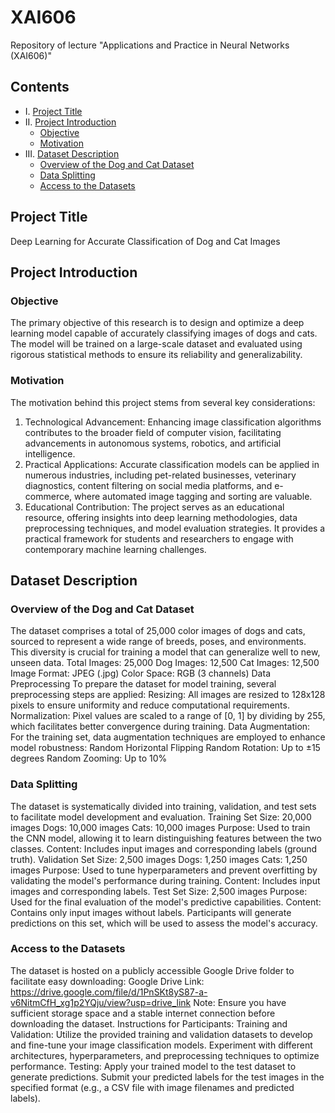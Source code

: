 # XAI606
Repository of lecture "Applications and Practice in Neural Networks (XAI606)"

## Contents

<!-- toc -->

- I. [Project Title](#project-title)</br>
- II. [Project Introduction](#project-introduction)
  - [Objective](#objective)
  - [Motivation](#motivation)</br>
- III. [Dataset Description](#dataset-description)
  - [Overview of the Dog and Cat Dataset](#overview-of-the-dog-and-cat-dataset)
  - [Data Splitting](#data-splitting)
  - [Access to the Datasets](#access-to-the-datasets)

<!-- tocstop -->

## Project Title

Deep Learning for Accurate Classification of Dog and Cat Images

## Project Introduction

### Objective

The primary objective of this research is to design and optimize a deep learning model capable of accurately classifying images of dogs and cats. The model will be trained on a large-scale dataset and evaluated using rigorous statistical methods to ensure its reliability and generalizability.

### Motivation

The motivation behind this project stems from several key considerations:
1. Technological Advancement: Enhancing image classification algorithms contributes to the broader field of computer vision, facilitating advancements in autonomous systems, robotics, and artificial intelligence.
2. Practical Applications: Accurate classification models can be applied in numerous industries, including pet-related businesses, veterinary diagnostics, content filtering on social media platforms, and e-commerce, where automated image tagging and sorting are valuable.
3. Educational Contribution: The project serves as an educational resource, offering insights into deep learning methodologies, data preprocessing techniques, and model evaluation strategies. It provides a practical framework for students and researchers to engage with contemporary machine learning challenges.

## Dataset Description

### Overview of the Dog and Cat Dataset

The dataset comprises a total of 25,000 color images of dogs and cats, sourced to represent a wide range of breeds, poses, and environments. This diversity is crucial for training a model that can generalize well to new, unseen data.
Total Images: 25,000
Dog Images: 12,500
Cat Images: 12,500
Image Format: JPEG (.jpg)
Color Space: RGB (3 channels)
Data Preprocessing
To prepare the dataset for model training, several preprocessing steps are applied:
Resizing: All images are resized to 128x128 pixels to ensure uniformity and reduce computational requirements.
Normalization: Pixel values are scaled to a range of [0, 1] by dividing by 255, which facilitates better convergence during training.
Data Augmentation: For the training set, data augmentation techniques are employed to enhance model robustness:
Random Horizontal Flipping
Random Rotation: Up to ±15 degrees
Random Zooming: Up to 10%

### Data Splitting

The dataset is systematically divided into training, validation, and test sets to facilitate model development and evaluation.
Training Set
Size: 20,000 images
Dogs: 10,000 images
Cats: 10,000 images
Purpose: Used to train the CNN model, allowing it to learn distinguishing features between the two classes.
Content: Includes input images and corresponding labels (ground truth).
Validation Set
Size: 2,500 images
Dogs: 1,250 images
Cats: 1,250 images
Purpose: Used to tune hyperparameters and prevent overfitting by validating the model's performance during training.
Content: Includes input images and corresponding labels.
Test Set
Size: 2,500 images
Purpose: Used for the final evaluation of the model's predictive capabilities.
Content: Contains only input images without labels. Participants will generate predictions on this set, which will be used to assess the model's accuracy.

### Access to the Datasets
The dataset is hosted on a publicly accessible Google Drive folder to facilitate easy downloading:
Google Drive Link: https://drive.google.com/file/d/1PnSKt8yS87-a-v6NitmCfH_xg1p2YQju/view?usp=drive_link
Note: Ensure you have sufficient storage space and a stable internet connection before downloading the dataset.
Instructions for Participants:
Training and Validation:
Utilize the provided training and validation datasets to develop and fine-tune your image classification models.
Experiment with different architectures, hyperparameters, and preprocessing techniques to optimize performance.
Testing:
Apply your trained model to the test dataset to generate predictions.
Submit your predicted labels for the test images in the specified format (e.g., a CSV file with image filenames and predicted labels).
